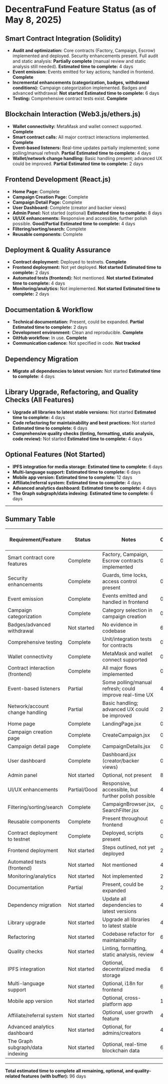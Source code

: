 # DecentraFund Feature Status (as of May 8, 2025)

## Smart Contract Integration (Solidity)

- **Audit and optimization:** Core contracts (Factory, Campaign, Escrow) implemented and deployed. Security enhancements present. Full audit and static analysis: **Partially complete** (manual review and static analysis still needed).
  **Estimated time to complete:** 4 days
- **Event emission:** Events emitted for key actions; handled in frontend. **Complete**
- **Incremental enhancements (categorization, badges, withdrawal conditions):** Campaign categorization implemented. Badges and advanced withdrawal: **Not started**
  **Estimated time to complete:** 6 days
- **Testing:** Comprehensive contract tests exist. **Complete**

## Blockchain Interaction (Web3.js/ethers.js)

- **Wallet connectivity:** MetaMask and wallet connect supported. **Complete**
- **Smart contract calls:** All major contract interactions implemented. **Complete**
- **Event-based listeners:** Real-time updates partially implemented; some polling/manual refresh. **Partial**
  **Estimated time to complete:** 4 days
- **Wallet/network change handling:** Basic handling present; advanced UX could be improved. **Partial**
  **Estimated time to complete:** 2 days

## Frontend Development (React.js)

- **Home Page:** Complete
- **Campaign Creation Page:** Complete
- **Campaign Detail Page:** Complete
- **User Dashboard:** Complete (creator and backer views)
- **Admin Panel:** Not started (optional)
  **Estimated time to complete:** 8 days
- **UI/UX enhancements:** Responsive and accessible, further polish possible. **Good/Partial**
  **Estimated time to complete:** 4 days
- **Filtering/sorting/search:** Complete
- **Reusable components:** Complete

## Deployment & Quality Assurance

- **Contract deployment:** Deployed to testnets. **Complete**
- **Frontend deployment:** Not yet deployed. **Not started**
  **Estimated time to complete:** 2 days
- **Automated tests (frontend):** Not mentioned. **Not started**
  **Estimated time to complete:** 4 days
- **Monitoring/analytics:** Not implemented. **Not started**
  **Estimated time to complete:** 2 days

## Documentation & Workflow

- **Technical documentation:** Present, could be expanded. **Partial**
  **Estimated time to complete:** 2 days
- **Development environment:** Clean and reproducible. **Complete**
- **GitHub workflow:** In use. **Complete**
- **Communication cadence:** Not specified in code. **Not tracked**

## Dependency Migration

- **Migrate all dependencies to latest version:** Not started
  **Estimated time to complete:** 4 days

## Library Upgrade, Refactoring, and Quality Checks (All Features)
- **Upgrade all libraries to latest stable versions:** Not started
  **Estimated time to complete:** 4 days
- **Code refactoring for maintainability and best practices:** Not started
  **Estimated time to complete:** 6 days
- **Comprehensive quality checks (linting, formatting, static analysis, code review):** Not started
  **Estimated time to complete:** 4 days

## Optional Features (Not Started)
- **IPFS integration for media storage:**
  **Estimated time to complete:** 6 days
- **Multi-language support:**
  **Estimated time to complete:** 6 days
- **Mobile app version:**
  **Estimated time to complete:** 12 days
- **Affiliate/referral system:**
  **Estimated time to complete:** 4 days
- **Advanced analytics dashboard:**
  **Estimated time to complete:** 4 days
- **The Graph subgraph/data indexing:**
  **Estimated time to complete:** 6 days

---

## Summary Table

| Requirement/Feature                | Status       | Notes                                         | Time to Complete (days) |
|------------------------------------|--------------|-----------------------------------------------|------------------------|
| Smart contract core features       | Complete     | Factory, Campaign, Escrow contracts implemented | 0                       |
| Security enhancements              | Complete     | Guards, time locks, access control present    | 0                       |
| Event emission                     | Complete     | Events emitted and handled in frontend        | 0                       |
| Campaign categorization            | Complete     | Category selection in campaign creation       | 0                       |
| Badges/advanced withdrawal         | Not started  | No evidence in codebase                       | 6                       |
| Comprehensive testing              | Complete     | Unit/integration tests for contracts          | 0                       |
| Wallet connectivity                | Complete     | MetaMask and wallet connect supported         | 0                       |
| Contract interaction (frontend)    | Complete     | All major flows implemented                   | 0                       |
| Event-based listeners              | Partial      | Some polling/manual refresh; could improve real-time UX | 4                       |
| Network/account change handling    | Partial      | Basic handling; advanced UX could be improved | 2                       |
| Home page                          | Complete     | LandingPage.jsx                               | 0                       |
| Campaign creation page             | Complete     | CreateCampaign.jsx                            | 0                       |
| Campaign detail page               | Complete     | CampaignDetails.jsx                           | 0                       |
| User dashboard                     | Complete     | Dashboard.jsx (creator/backer views)          | 0                       |
| Admin panel                        | Not started  | Optional, not present                         | 8                       |
| UI/UX enhancements                 | Partial/Good | Responsive, accessible, but further polish possible | 4                       |
| Filtering/sorting/search           | Complete     | CampaignBrowser.jsx, SearchFilter.jsx         | 0                       |
| Reusable components                | Complete     | Present throughout frontend                   | 0                       |
| Contract deployment to testnet     | Complete     | Deployed, scripts present                     | 0                       |
| Frontend deployment                | Not started  | Steps outlined, not yet deployed              | 2                       |
| Automated tests (frontend)         | Not started  | Not mentioned                                 | 4                       |
| Monitoring/analytics               | Not started  | Not implemented                               | 2                       |
| Documentation                      | Partial      | Present, could be expanded                    | 2                       |
| Dependency migration               | Not started  | Update all dependencies to latest versions    | 4                       |
| Library upgrade                    | Not started  | Upgrade all libraries to latest stable        | 4                      |
| Refactoring                        | Not started  | Codebase refactor for maintainability         | 6                      |
| Quality checks                     | Not started  | Linting, formatting, static analysis, review  | 4                      |
| IPFS integration                   | Not started  | Optional, decentralized media storage         | 6                       |
| Multi-language support             | Not started  | Optional, i18n for frontend                   | 6                       |
| Mobile app version                 | Not started  | Optional, cross-platform app                  | 12                     |
| Affiliate/referral system          | Not started  | Optional, user growth feature                 | 4                      |
| Advanced analytics dashboard       | Not started  | Optional, for admins/creators                 | 4                      |
| The Graph subgraph/data indexing   | Not started  | Optional, real-time blockchain data           | 6                      |

---

**Total estimated time to complete all remaining, optional, and quality-related features (with buffer):** 96 days
